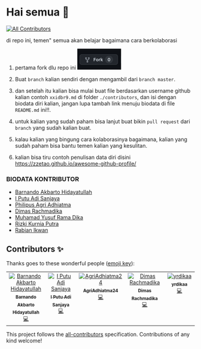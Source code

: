 # Hai semua 👋

<!-- ALL-CONTRIBUTORS-BADGE:START - Do not remove or modify this section -->
[![All Contributors](https://img.shields.io/badge/all_contributors-5-orange.svg?style=flat-square)](#contributors-)
<!-- ALL-CONTRIBUTORS-BADGE:END -->

di repo ini, temen" semua akan belajar bagaimana cara berkolaborasi

1. pertama fork dlu repo ini
   <img width="117" alt="Jepretan Layar 2022-03-13 pukul 12 31 38" src="./.github/assets/fork.png">

2. Buat `branch` kalian sendiri dengan mengambil dari `branch master`.

3. dan setelah itu kalian bisa mulai buat file berdasarkan username github kalian contoh `xxidbr9.md` di folder `./contributors`, dan isi dengan biodata diri kalian, jangan lupa tambah link menuju biodata di file `README.md` ini!!.

4. untuk kalian yang sudah paham bisa lanjut buat bikin `pull request` dari `branch` yang sudah kalian buat.

5. kalau kalian yang bingung cara kolaborasinya bagaimana, kalian yang sudah paham bisa bantu temen kalian yang kesulitan.

6. kalian bisa tiru contoh penulisan data diri disini https://zzetao.github.io/awesome-github-profile/

### BIODATA KONTRIBUTOR

<!-- Tambah nama lengkap kalian dan link ke file yang kalian buat  -->
<!-- [nama_lengkap_kalian](./contributors/<username>.md) -->

- [Barnando Akbarto Hidayatullah](./contributors/xxidbr9.md)
- [I Putu Adi Sanjaya](./contributors/adiiisanjayaa.md)
- [Philipus Agri Adhiatma](./contributors/AgriAdhiatma24.md)
- [Dimas Rachmadika](./contributors/dimasrdika.md)
- [Muhamad Yusuf Rama Dika](./contributors/ramadika.md)
- [Rizki Kurnia Putra](./contributors/lobaydev.md)
- [Rabian Ikwan](./contributors/rabianikwan.md)

<!-- YANG DIBAWAH INI SAMPAI BAWAH JANGAN DI EDIT -->
<!-- INI OTOMATIS GENERATE DARI BOT -->

## Contributors ✨

Thanks goes to these wonderful people ([emoji key](https://allcontributors.org/docs/en/emoji-key)):

<!-- ALL-CONTRIBUTORS-LIST:START - Do not remove or modify this section -->
<!-- prettier-ignore-start -->
<!-- markdownlint-disable -->
<table>
  <tbody>
    <tr>
      <td align="center" valign="top" width="14.28%"><a href="http://github.com/xxidbr9"><img src="https://avatars.githubusercontent.com/u/51733515?v=4?s=100" width="100px;" alt="Barnando Akbarto Hidayatullah"/><br /><sub><b>Barnando Akbarto Hidayatullah</b></sub></a><br /><a href="https://github.com/xxidbr9/binar-intro-collaboration/commits?author=xxidbr9" title="Code">💻</a></td>
      <td align="center" valign="top" width="14.28%"><a href="https://github.com/adiiisanjayaa"><img src="https://avatars.githubusercontent.com/u/72197878?v=4?s=100" width="100px;" alt="I Putu Adi Sanjaya"/><br /><sub><b>I Putu Adi Sanjaya</b></sub></a><br /><a href="https://github.com/xxidbr9/binar-intro-collaboration/commits?author=adiiisanjayaa" title="Code">💻</a></td>
      <td align="center" valign="top" width="14.28%"><a href="https://github.com/AgriAdhiatma24"><img src="https://avatars.githubusercontent.com/u/55662573?v=4?s=100" width="100px;" alt="AgriAdhiatma24"/><br /><sub><b>AgriAdhiatma24</b></sub></a><br /><a href="https://github.com/xxidbr9/binar-intro-collaboration/commits?author=AgriAdhiatma24" title="Code">💻</a></td>
      <td align="center" valign="top" width="14.28%"><a href="https://github.com/dimasrdika"><img src="https://avatars.githubusercontent.com/u/126640070?v=4?s=100" width="100px;" alt="Dimas Rachmadika"/><br /><sub><b>Dimas Rachmadika</b></sub></a><br /><a href="https://github.com/xxidbr9/binar-intro-collaboration/commits?author=dimasrdika" title="Code">💻</a></td>
      <td align="center" valign="top" width="14.28%"><a href="https://github.com/yrdikaa"><img src="https://avatars.githubusercontent.com/u/137188836?v=4?s=100" width="100px;" alt="yrdikaa"/><br /><sub><b>yrdikaa</b></sub></a><br /><a href="https://github.com/xxidbr9/binar-intro-collaboration/commits?author=yrdikaa" title="Code">💻</a></td>
    </tr>
  </tbody>
</table>

<!-- markdownlint-restore -->
<!-- prettier-ignore-end -->

<!-- ALL-CONTRIBUTORS-LIST:END -->

<!-- ALL-CONTRIBUTORS-LIST:START - Do not remove or modify this section -->
<!-- prettier-ignore-start -->
<!-- markdownlint-disable -->

<!-- markdownlint-restore -->
<!-- prettier-ignore-end -->

<!-- ALL-CONTRIBUTORS-LIST:END -->

This project follows the [all-contributors](https://github.com/all-contributors/all-contributors) specification. Contributions of any kind welcome!
